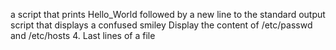 a script that prints Hello_World followed by a new line to the standard output
script that displays a confused smiley 
Display the content of /etc/passwd and /etc/hosts
4. Last lines of a file
